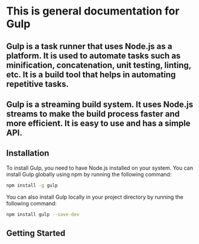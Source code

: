 # This is general documentation for Gulp

## Gulp is a task runner that uses Node.js as a platform. It is used to automate tasks such as minification, concatenation, unit testing, linting, etc. It is a build tool that helps in automating repetitive tasks.

## Gulp is a streaming build system. It uses Node.js streams to make the build process faster and more efficient. It is easy to use and has a simple API.


## Installation

To install Gulp, you need to have Node.js installed on your system. You can install Gulp globally using npm by running the following command:

```bash
npm install -g gulp
```

You can also install Gulp locally in your project directory by running the following command:

```bash
npm install gulp --save-dev
```

## Getting Started
